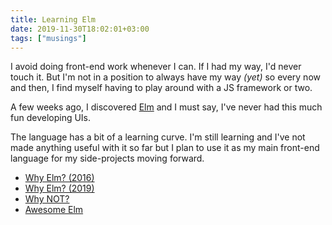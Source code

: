 ```yaml
---
title: Learning Elm
date: 2019-11-30T18:02:01+03:00
tags: ["musings"]
---
```


I avoid doing front-end work whenever I can. If I had my way, I'd never touch it. But I'm not in a position to always have my way _(yet)_ so every now and then, I find myself having to play around with a JS framework or two.

A few weeks ago, I discovered <a href="https://elm-lang.org/" target="_blank">Elm</a> and I must say, I've never had this much fun developing UIs.

The language has a bit of a learning curve. I'm still learning and I've not made anything useful with it so far but I plan to use it as my main front-end language for my side-projects moving forward.

- <a href="https://github.com/dwyl/learn-elm/issues/1" target="_blank">Why Elm? (2016)</a>
- <a href="https://github.com/dwyl/learn-elm/issues/129" target="_blank">Why Elm? (2019)</a>
- <a href="https://github.com/dwyl/learn-elm/issues/2" target="_blank">Why NOT?</a>
- <a href="https://github.com/sporto/awesome-elm" target="_blank">Awesome Elm</a>
